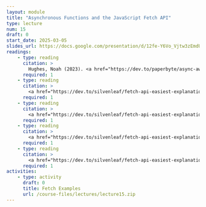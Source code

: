 ```yaml
---
layout: module
title: "Asynchronous Functions and the JavaScript Fetch API"
type: lecture
num: 15
draft: 0
start_date: 2025-03-05
slides_url: https://docs.google.com/presentation/d/12fe-Y6Vo_Vjtw3zEmdU2_bld4rI_P31s/edit?usp=sharing&ouid=113376576186080604800&rtpof=true&sd=true
readings: 
    - type: reading
      citation: >
        Hughes, Noah (2023). <a href="https://dev.to/paperbyte/async-await-vs-fetchthen-20oe" target="_blank">Async Await vs Fetch.Then()</a>.
      required: 1
    - type: reading
      citation: >
        <a href="https://dev.to/silvenleaf/fetch-api-easiest-explanation-part-1-4-get-silvenleaf-21e2" target="_blank">fetch GET examples</a>.<br>Note: this example (and subsequent ones) demonstrate both "then" "async/await" techniques.
      required: 1
    - type: reading
      citation: >
        <a href="https://dev.to/silvenleaf/fetch-api-easiest-explanation-part-2-4-post-by-silvenleaf-1kmh" target="_blank">fetch POST examples</a>
      required: 1
    - type: reading
      citation: >
        <a href="https://dev.to/silvenleaf/fetch-api-easiest-explanation-part-3-4-put-by-silvenleaf-3oe8" target="_blank">fetch PUT examples</a>.<br>Note: PATCH works the same way as PUT. Recall that PATCH only updates specific attributes of a resource while PUT replaces the entire resource with a new version.
      required: 1
    - type: reading
      citation: >
        <a href="https://dev.to/silvenleaf/fetch-api-easiest-explanation-part-4-4-delete-by-silvenleaf-4376">fetch DELETE examples</a>.
      required: 1
activities:
    - type: activity
      draft: 0
      title: Fetch Examples
      url: /course-files/lectures/lecture15.zip
---
```

